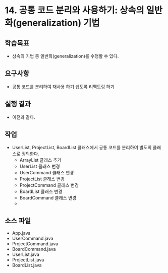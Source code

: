# 14. 공통 코드 분리와 사용하기: 상속의 일반화(generalization) 기법

## 학습목표

- 상속의 기법 중 일반화(generalization)를 수행할 수 있다.

## 요구사항

- 공통 코드를 분리하여 재사용 하기 쉽도록 리팩토링 하기

## 실행 결과

- 이전과 같다.


## 작업

- UserList, ProjectList, BoardList 클래스에서 공통 코드를 분리하여 별도의 클래스로 정의한다.
  - ArrayList 클래스 추가
  - UserList 클래스 변경
  - UserCommand 클래스 변경
  - ProjectList 클래스 변경
  - ProjectCommand 클래스 변경
  - BoardList 클래스 변경
  - BoardCommand 클래스 변경
  - 

## 소스 파일

- App.java
- UserCommand.java
- ProjectCommand.java
- BoardCommand.java
- UserList.java
- ProjectList.java
- BoardList.java
